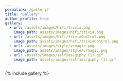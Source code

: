 ```yaml
---
permalink: /gallery/
title: "Gallery"
author_profile: true
gallery:
  - url: /assets/images/hifi/trivia.png
    image_path: assets/images/hifi/trivia.png
  - url: /assets/images/hifi/triviaControl.png
    image_path: assets/images/hifi/triviaControl.png
  - url: /assets/images/style/vrmagic.png
    image_path: assets/images/style/vrmagic.png
  - url: /assets/images/selfies/giphy (1).gif
    image_path: assets/images/selfies/giphy (1).gif
---
```


{% include gallery %}